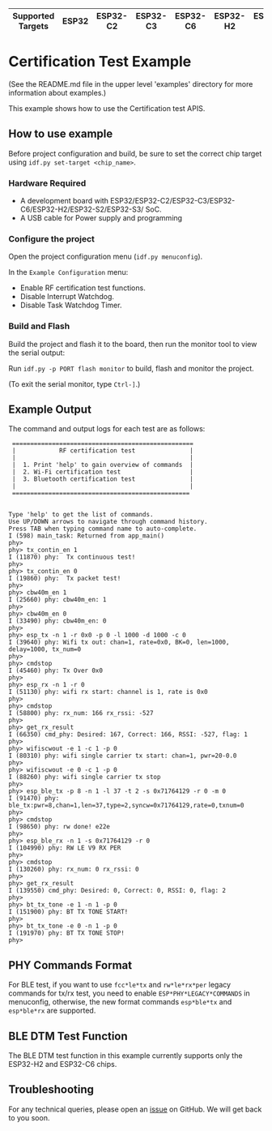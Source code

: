 | Supported Targets | ESP32 | ESP32-C2 | ESP32-C3 | ESP32-C6 | ESP32-H2 | ESP32-S2 | ESP32-S3 |
| ----------------- | ----- | -------- | -------- | -------- | -------- | -------- | -------- |

# Certification Test Example

(See the README.md file in the upper level 'examples' directory for more information about examples.)

This example shows how to use the Certification test APIS.
## How to use example

Before project configuration and build, be sure to set the correct chip target using `idf.py set-target <chip_name>`.

### Hardware Required

* A development board with ESP32/ESP32-C2/ESP32-C3/ESP32-C6/ESP32-H2/ESP32-S2/ESP32-S3/ SoC.
* A USB cable for Power supply and programming

### Configure the project

Open the project configuration menu (`idf.py menuconfig`).

In the `Example Configuration` menu:

* Enable RF certification test functions.
* Disable Interrupt Watchdog.
* Disable Task Watchdog Timer.

### Build and Flash

Build the project and flash it to the board, then run the monitor tool to view the serial output:

Run `idf.py -p PORT flash monitor` to build, flash and monitor the project.

(To exit the serial monitor, type ``Ctrl-]``.)

## Example Output

The command and output logs for each test are as follows:

```
 ==================================================
 |            RF certification test               |
 |                                                |
 |  1. Print 'help' to gain overview of commands  |
 |  2. Wi-Fi certification test                   |
 |  3. Bluetooth certification test               |
 |                                                |
 =================================================


Type 'help' to get the list of commands.
Use UP/DOWN arrows to navigate through command history.
Press TAB when typing command name to auto-complete.
I (598) main_task: Returned from app_main()
phy> 
phy> tx_contin_en 1
I (11870) phy:  Tx continuous test!
phy>
phy> tx_contin_en 0
I (19860) phy:  Tx packet test!
phy>
phy> cbw40m_en 1
I (25660) phy: cbw40m_en: 1
phy>
phy> cbw40m_en 0
I (33490) phy: cbw40m_en: 0
phy>
phy> esp_tx -n 1 -r 0x0 -p 0 -l 1000 -d 1000 -c 0
I (39640) phy: Wifi tx out: chan=1, rate=0x0, BK=0, len=1000, delay=1000, tx_num=0
phy>
phy> cmdstop
I (45460) phy: Tx Over 0x0
phy>
phy> esp_rx -n 1 -r 0
I (51130) phy: wifi rx start: channel is 1, rate is 0x0
phy>
phy> cmdstop
I (58800) phy: rx_num: 166 rx_rssi: -527
phy>
phy> get_rx_result
I (66350) cmd_phy: Desired: 167, Correct: 166, RSSI: -527, flag: 1
phy>
phy> wifiscwout -e 1 -c 1 -p 0
I (80310) phy: wifi single carrier tx start: chan=1, pwr=20-0.0 
phy>
phy> wifiscwout -e 0 -c 1 -p 0
I (88260) phy: wifi single carrier tx stop
phy>
phy> esp_ble_tx -p 8 -n 1 -l 37 -t 2 -s 0x71764129 -r 0 -m 0
I (91470) phy: ble_tx:pwr=8,chan=1,len=37,type=2,syncw=0x71764129,rate=0,txnum=0
phy>
phy> cmdstop
I (98650) phy: rw done! e22e
phy>
phy> esp_ble_rx -n 1 -s 0x71764129 -r 0
I (104990) phy: RW LE V9 RX PER
phy>
phy> cmdstop
I (130260) phy: rx_num: 0 rx_rssi: 0
phy>
phy> get_rx_result
I (139550) cmd_phy: Desired: 0, Correct: 0, RSSI: 0, flag: 2
phy>
phy> bt_tx_tone -e 1 -n 1 -p 0
I (151900) phy: BT TX TONE START!
phy>
phy> bt_tx_tone -e 0 -n 1 -p 0
I (191970) phy: BT TX TONE STOP!
phy>
```

## PHY Commands Format

For BLE test, if you want to use `fcc*le*tx` and `rw*le*rx*per` legacy commands for tx/rx test, you need to enable `ESP*PHY*LEGACY*COMMANDS` in menuconfig, otherwise, the new format commands `esp*ble*tx` and `esp*ble*rx` are supported.

## BLE DTM Test Function

The BLE DTM test function in this example currently supports only the ESP32-H2 and ESP32-C6 chips.
## Troubleshooting

For any technical queries, please open an [issue](https://github.com/espressif/esp-idf/issues) on GitHub. We will get back to you soon.
